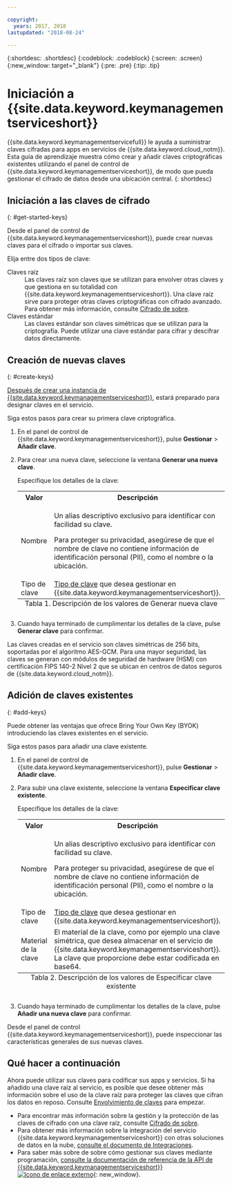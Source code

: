 ```yaml
---

copyright:
  years: 2017, 2018
lastupdated: "2018-08-24"

---
```


{:shortdesc: .shortdesc}
{:codeblock: .codeblock}
{:screen: .screen}
{:new_window: target="_blank"}
{:pre: .pre}
{:tip: .tip}

# Iniciación a {{site.data.keyword.keymanagementserviceshort}}

{{site.data.keyword.keymanagementservicefull}} le ayuda a suministrar claves cifradas para apps en servicios de {{site.data.keyword.cloud_notm}}. Esta guía de aprendizaje muestra cómo crear y añadir claves criptográficas existentes utilizando el panel de control de {{site.data.keyword.keymanagementserviceshort}}, de modo que pueda gestionar el cifrado de datos desde una ubicación central.
{: shortdesc}

## Iniciación a las claves de cifrado
{: #get-started-keys}

Desde el panel de control de {{site.data.keyword.keymanagementserviceshort}}, puede crear nuevas claves para el cifrado o importar sus claves. 

Elija entre dos tipos de clave:

<dl>
  <dt>Claves raíz</dt>
    <dd>Las claves raíz son claves que se utilizan para envolver otras claves y que gestiona en su totalidad con {{site.data.keyword.keymanagementserviceshort}}. Una clave raíz sirve para proteger otras claves criptográficas con cifrado avanzado. Para obtener más información, consulte <a href="/docs/services/key-protect/concepts/envelope-encryption.html">Cifrado de sobre</a>.</dd>
  <dt>Claves estándar</dt>
    <dd>Las claves estándar son claves simétricas que se utilizan para la criptografía. Puede utilizar una clave estándar para cifrar y descifrar datos directamente.</dd>
</dl>

## Creación de nuevas claves
{: #create-keys}

[Después de crear una instancia de {{site.data.keyword.keymanagementserviceshort}}](https://console.ng.bluemix.net/catalog/services/key-protect/?taxonomyNavigation=apps), estará preparado para designar claves en el servicio. 

Siga estos pasos para crear su primera clave criptográfica. 

1. En el panel de control de {{site.data.keyword.keymanagementserviceshort}}, pulse **Gestionar** &gt; **Añadir clave**.
2. Para crear una nueva clave, seleccione la ventana **Generar una nueva clave**.

    Especifique los detalles de la clave:

    <table>
      <tr>
        <th>Valor</th>
        <th>Descripción</th>
      </tr>
      <tr>
        <td>Nombre</td>
        <td>
          <p>Un alias descriptivo exclusivo para identificar con facilidad su clave.</p>
          <p>Para proteger su privacidad, asegúrese de que el nombre de clave no contiene información de identificación personal (PII), como el nombre o la ubicación.</p>
        </td>
      </tr>
      <tr>
        <td>Tipo de clave</td>
        <td><a href="/docs/services/key-protect/concepts/envelope-encryption.html#key-types">Tipo de clave</a> que desea gestionar en {{site.data.keyword.keymanagementserviceshort}}.</td>
      </tr>
      <caption style="caption-side:bottom;">Tabla 1. Descripción de los valores de Generar nueva clave</caption>
    </table>

3. Cuando haya terminado de cumplimentar los detalles de la clave, pulse **Generar clave** para confirmar. 

Las claves creadas en el servicio son claves simétricas de 256 bits, soportadas por el algoritmo AES-GCM. Para una mayor seguridad, las claves se generan con módulos de seguridad de hardware (HSM) con certificación FIPS 140-2 Nivel 2 que se ubican en centros de datos seguros de {{site.data.keyword.cloud_notm}}. 

## Adición de claves existentes
{: #add-keys}

Puede obtener las ventajas que ofrece Bring Your Own Key (BYOK) introduciendo las claves existentes en el servicio. 

Siga estos pasos para añadir una clave existente.

1. En el panel de control de {{site.data.keyword.keymanagementserviceshort}}, pulse **Gestionar** &gt; **Añadir clave**.
2. Para subir una clave existente, seleccione la ventana **Especificar clave existente**.

    Especifique los detalles de la clave:

    <table>
      <tr>
        <th>Valor</th>
        <th>Descripción</th>
      </tr>
      <tr>
        <td>Nombre</td>
        <td>
          <p>Un alias descriptivo exclusivo para identificar con facilidad su clave.</p>
          <p>Para proteger su privacidad, asegúrese de que el nombre de clave no contiene información de identificación personal (PII), como el nombre o la ubicación.</p>
        </td>
      </tr>
      <tr>
        <td>Tipo de clave</td>
        <td><a href="/docs/services/key-protect/concepts/envelope-encryption.html#key-types">Tipo de clave</a> que desea gestionar en {{site.data.keyword.keymanagementserviceshort}}.</td>
      </tr>
      <tr>
        <td>Material de la clave</td>
        <td>El material de la clave, como por ejemplo una clave simétrica, que desea almacenar en el servicio de {{site.data.keyword.keymanagementserviceshort}}. La clave que proporcione debe estar codificada en base64.</td>
      </tr>
      <caption style="caption-side:bottom;">Tabla 2. Descripción de los valores de Especificar clave existente</caption>
    </table>

3. Cuando haya terminado de cumplimentar los detalles de la clave, pulse **Añadir una nueva clave** para confirmar. 

Desde el panel de control {{site.data.keyword.keymanagementserviceshort}}, puede inspeccionar las características generales de sus nuevas claves. 

## Qué hacer a continuación

Ahora puede utilizar sus claves para codificar sus apps y servicios. Si ha añadido una clave raíz al servicio, es posible que desee obtener más información sobre el uso de la clave raíz para proteger las claves que cifran los datos en reposo. Consulte [Envolvimiento de claves](/docs/services/key-protect/wrap-keys.html) para empezar.

- Para encontrar más información sobre la gestión y la protección de las claves de cifrado con una clave raíz, consulte [Cifrado de sobre](/docs/services/key-protect/concepts/envelope-encryption.html).
- Para obtener más información sobre la integración del servicio {{site.data.keyword.keymanagementserviceshort}} con otras soluciones de datos en la nube, [consulte el documento de Integraciones](/docs/services/key-protect/integrations/integrate-services.html).
- Para saber más sobre de sobre cómo gestionar sus claves mediante programación, [consulte la documentación de referencia de la API de {{site.data.keyword.keymanagementserviceshort}} ![Icono de enlace externo](../../icons/launch-glyph.svg "Icono de enlace externo")](https://console.bluemix.net/apidocs/kms){: new_window}.
